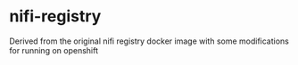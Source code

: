 nifi-registry
===============

Derived from the original nifi registry docker image with some modifications for running on openshift
